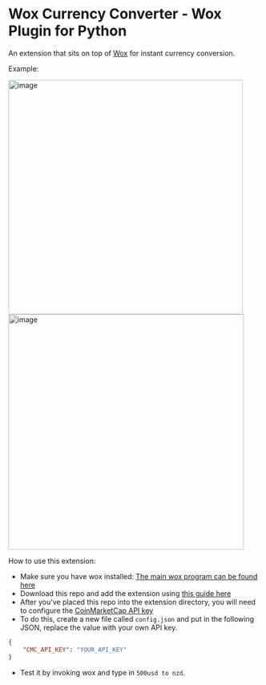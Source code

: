 # Wox Currency Converter - Wox Plugin for Python

An extension that sits on top of [Wox](http://www.wox.one/) for instant currency conversion. 

Example:

<img width="468" alt="image" src="https://user-images.githubusercontent.com/29315719/155868584-d4971b8d-276b-4504-af8d-7155c7af5e51.png">

<img width="470" alt="image" src="https://user-images.githubusercontent.com/29315719/155868589-b0d82e8a-1d54-43af-9966-23e327fa9e2a.png">

How to use this extension:
* Make sure you have wox installed: [The main wox program can be found here](http://www.wox.one/)
* Download this repo and add the extension using [this guide here](https://github.com/Wox-launcher/Wox)
* After you've placed this repo into the extension directory, you will need to configure the [CoinMarketCap API key](https://coinmarketcap.com/api/)
* To do this, create a new file called `config.json` and put in the following JSON, replace the value with your own API key.
```JSON
{
    "CMC_API_KEY": "YOUR_API_KEY"
}
```
* Test it by invoking wox and type in `500usd to nzd`.

